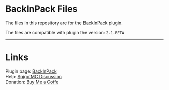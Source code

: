 # BackInPack Files
The files in this repository are for the [BackInPack](https://www.spigotmc.org/resources/backinpack-portable-backpack-%E2%9C%A8-1-13-x-1-19-x.102384/) plugin.

The files are compatible with plugin the version: <code>2.1-BETA</code>

___

# Links
Plugin page: [BackInPack](https://www.spigotmc.org/resources/backinpack-portable-backpack-%E2%9C%A8-1-13-x-1-19-x.102384/)  
Help: [SpigotMC Discussion](https://www.spigotmc.org/threads/backinpack-portable-backpack-%E2%9C%A8-1-13-x-1-19-x.559147/)  
Donation: [Buy Me a Coffe]([https://www.paypal.me/oliosdonate](https://www.buymeacoffee.com/olios)https://www.buymeacoffee.com/olios)
